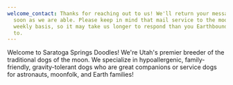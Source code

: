 ```yaml
---
welcome_contact: Thanks for reaching out to us! We'll return your message as
  soon as we are able. Please keep in mind that mail service to the moon is on a
  weekly basis, so it may take us longer to respond than you Earthbound are used
  to.
---
```

Welcome to Saratoga Springs Doodles! We're Utah's premier breeder of the traditional dogs of the moon. We specialize in hypoallergenic, family-friendly, gravity-tolerant dogs who are great companions or service dogs for astronauts, moonfolk, and Earth families!